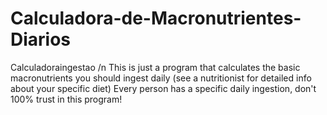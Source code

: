# Calculadora-de-Macronutrientes-Diarios
Calculadoraingestao
/n
This is just a program that calculates the basic macronutrients you should ingest daily (see a nutritionist for detailed info about your specific diet)
Every person has a specific daily ingestion, don't 100% trust in this program! 
